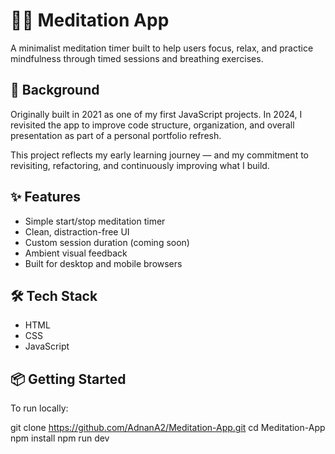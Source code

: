 # 🧘‍♂️ Meditation App

A minimalist meditation timer built to help users focus, relax, and practice mindfulness through timed sessions and breathing exercises.

## 📜 Background

Originally built in 2021 as one of my first JavaScript projects. In 2024, I revisited the app to improve code structure, organization, and overall presentation as part of a personal portfolio refresh.

This project reflects my early learning journey — and my commitment to revisiting, refactoring, and continuously improving what I build.

## ✨ Features

- Simple start/stop meditation timer
- Clean, distraction-free UI
- Custom session duration (coming soon)
- Ambient visual feedback
- Built for desktop and mobile browsers

## 🛠 Tech Stack

- HTML
- CSS
- JavaScript 

## 📦 Getting Started

To run locally:

git clone https://github.com/AdnanA2/Meditation-App.git
cd Meditation-App
npm install
npm run dev
